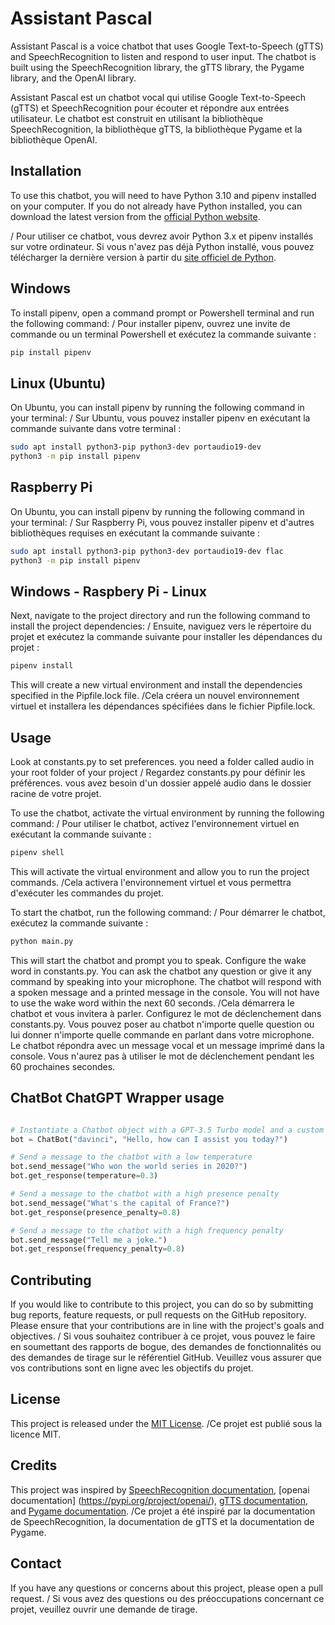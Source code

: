 # Assistant Pascal

Assistant Pascal is a voice chatbot that uses Google Text-to-Speech (gTTS) and SpeechRecognition to listen and respond to user input. The chatbot is built using the SpeechRecognition library, the gTTS library, the Pygame library, and the OpenAI library.

Assistant Pascal est un chatbot vocal qui utilise Google Text-to-Speech (gTTS) et SpeechRecognition pour écouter et répondre aux entrées utilisateur. Le chatbot est construit en utilisant la bibliothèque SpeechRecognition, la bibliothèque gTTS, la bibliothèque Pygame et la bibliothèque OpenAI.

## Installation

To use this chatbot, you will need to have Python 3.10 and pipenv installed on your computer. If you do not already have Python installed, you can download the latest version from the [official Python website](https://www.python.org/downloads/release/python-31010/). 

/ Pour utiliser ce chatbot, vous devrez avoir Python 3.x et pipenv installés sur votre ordinateur. Si vous n'avez pas déjà Python installé, vous pouvez télécharger la dernière version à partir du [site officiel de Python](https://www.python.org/downloads/release/python-31010/).

## Windows

To install pipenv, open a command prompt or Powershell terminal and run the following command:
/ Pour installer pipenv, ouvrez une invite de commande ou un terminal Powershell et exécutez la commande suivante :
```bash
pip install pipenv
```

## Linux (Ubuntu)

On Ubuntu, you can install pipenv by running the following command in your terminal:
/ Sur Ubuntu, vous pouvez installer pipenv en exécutant la commande suivante dans votre terminal :
```bash
sudo apt install python3-pip python3-dev portaudio19-dev
python3 -m pip install pipenv

```

## Raspberry Pi

On Ubuntu, you can install pipenv by running the following command in your terminal:
/ Sur Raspberry Pi, vous pouvez installer pipenv et d'autres bibliothèques requises en exécutant la commande suivante :
```bash
sudo apt install python3-pip python3-dev portaudio19-dev flac
python3 -m pip install pipenv
```
## Windows - Raspbery Pi - Linux

Next, navigate to the project directory and run the following command to install the project dependencies:
/ Ensuite, naviguez vers le répertoire du projet et exécutez la commande suivante pour installer les dépendances du projet :
```bash
pipenv install
```

This will create a new virtual environment and install the dependencies specified in the Pipfile.lock file.
/Cela créera un nouvel environnement virtuel et installera les dépendances spécifiées dans le fichier Pipfile.lock.

## Usage

Look at constants.py to set preferences.
you need a folder called audio in your root folder of your project
/ Regardez constants.py pour définir les préférences.
vous avez besoin d'un dossier appelé audio dans le dossier racine de votre projet.

To use the chatbot, activate the virtual environment by running the following command:
/ Pour utiliser le chatbot, activez l'environnement virtuel en exécutant la commande suivante :
```bash
pipenv shell
```
This will activate the virtual environment and allow you to run the project commands.
/Cela activera l'environnement virtuel et vous permettra d'exécuter les commandes du projet.

To start the chatbot, run the following command:
/ Pour démarrer le chatbot, exécutez la commande suivante :
```bash
python main.py
```
This will start the chatbot and prompt you to speak. Configure the wake word in constants.py. You can ask the chatbot any question or give it any command by speaking into your microphone. The chatbot will respond with a spoken message and a printed message in the console. You will not have to use the wake word within the next 60 seconds.
/Cela démarrera le chatbot et vous invitera à parler. Configurez le mot de déclenchement dans constants.py. Vous pouvez poser au chatbot n'importe quelle question ou lui donner n'importe quelle commande en parlant dans votre microphone. Le chatbot répondra avec un message vocal et un message imprimé dans la console. Vous n'aurez pas à utiliser le mot de déclenchement pendant les 60 prochaines secondes.

## ChatBot ChatGPT Wrapper usage
```python

# Instantiate a Chatbot object with a GPT-3.5 Turbo model and a custom initial message
bot = ChatBot("davinci", "Hello, how can I assist you today?")

# Send a message to the chatbot with a low temperature
bot.send_message("Who won the world series in 2020?")
bot.get_response(temperature=0.3)

# Send a message to the chatbot with a high presence penalty
bot.send_message("What's the capital of France?")
bot.get_response(presence_penalty=0.8)

# Send a message to the chatbot with a high frequency penalty
bot.send_message("Tell me a joke.")
bot.get_response(frequency_penalty=0.8)
```

## Contributing

If you would like to contribute to this project, you can do so by submitting bug reports, feature requests, or pull requests on the GitHub repository. Please ensure that your contributions are in line with the project's goals and objectives.
/ Si vous souhaitez contribuer à ce projet, vous pouvez le faire en soumettant des rapports de bogue, des demandes de fonctionnalités ou des demandes de tirage sur le référentiel GitHub. Veuillez vous assurer que vos contributions sont en ligne avec les objectifs du projet.
## License

This project is released under the [MIT License](https://opensource.org/licenses/MIT).
/Ce projet est publié sous la licence MIT.
## Credits

This project was inspired by [SpeechRecognition documentation](https://pypi.org/project/SpeechRecognition/), [openai documentation] (https://pypi.org/project/openai/), [gTTS documentation](https://pypi.org/project/gTTS/), and [Pygame documentation](https://www.pygame.org/docs/).
/Ce projet a été inspiré par la documentation de SpeechRecognition, la documentation de gTTS et la documentation de Pygame.
## Contact

If you have any questions or concerns about this project, please open a pull request.
/ Si vous avez des questions ou des préoccupations concernant ce projet, veuillez ouvrir une demande de tirage.
